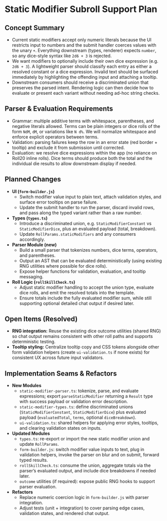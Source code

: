 # Static Modifier Subroll Support Plan

## Concept Summary
- Current static modifiers accept only numeric literals because the UI restricts input to numbers and the submit handler coerces values with the unary `+`. Everything downstream (types, renderer) expects `number`, so any dice-style syntax like `2d6 + 3` is rejected.
- We want modifiers to optionally include their own dice expression (e.g. `2d6 + 3`). A lightweight parser should classify each entry as either a resolved constant or a dice expression. Invalid text should be surfaced immediately by highlighting the offending input and attaching a tooltip.
- Downstream consumers should receive a discriminated union that preserves the parsed intent. Rendering logic can then decide how to evaluate or present each variant without needing ad-hoc string checks.

## Parser & Evaluation Requirements
- Grammar: multiple additive terms with whitespace, parentheses, and negative literals allowed. Terms can be plain integers or dice rolls of the form `NdM`, `dM`, or variations like `N d%`. We will normalize whitespace and enforce explicit operators between terms.
- Validation: parsing failures keep the row in an error state (red border + tooltip) and exclude it from submission until corrected.
- Evaluation: we resolve dice expressions within the app (no reliance on Roll20 inline rolls). Dice terms should produce both the total and the individual die results to allow downstream display if needed.

## Planned Changes
- **UI (`form-builder.js`)**
  - Switch modifier value input to plain text, attach validation styles, and surface error tooltips on parse failure.
  - Update the submit handler to run the parser, discard invalid rows, and pass along the typed variant rather than a raw number.
- **Types (`types.ts`)**
  - Introduce a discriminated union, e.g. `StaticModifierConstant` vs `StaticModifierDice`, plus an evaluated payload (total, breakdown).
  - Update `RollParams.staticModifiers` and any consumers accordingly.
- **Parser Module (new)**
  - Build a small parser that tokenizes numbers, dice terms, operators, and parentheses.
  - Output an AST that can be evaluated deterministically (using existing RNG utilities where possible for dice rolls).
  - Expose helper functions for validation, evaluation, and tooltip messaging.
- **Roll Logic (`rollSkillCheck.ts`)**
  - Adjust static modifier handling to accept the union type, evaluate dice rolls, and emit the resolved totals into the template.
  - Ensure totals include the fully evaluated modifier sum, while still supporting optional detailed chat output if desired later.

## Open Items (Resolved)
- **RNG integration:** Reuse the existing dice outcome utilities (shared RNG) so chat output remains consistent with other roll paths and supports deterministic testing.
- **Tooltip styling:** Centralize tooltip copy and CSS tokens alongside other form validation helpers (create `ui-validation.ts` if none exists) for consistent UX across future input validators.

## Implementation Seams & Refactors
- **New Modules**
  - `static-modifier-parser.ts`: tokenize, parse, and evaluate expressions; export `parseStaticModifier` returning a `Result` type with success payload or validation error description.
  - `static-modifier-types.ts`: define discriminated unions (`StaticModifierConstant`, `StaticModifierDice`) plus evaluated payload (`evaluatedTotal`, `terms`, optional `diceBreakdown`).
  - `ui-validation.ts`: shared helpers for applying error styles, tooltips, and clearing validation states on inputs.
- **Updated Modules**
  - `types.ts`: re-export or import the new static modifier union and update `RollParams`.
  - `form-builder.js`: switch modifier value inputs to text, plug in validation helpers, invoke the parser on blur and on submit, forward typed results.
  - `rollSkillCheck.ts`: consume the union, aggregate totals via the parser’s evaluated output, and include dice breakdowns if needed later.
  - `outcome` utilities (if required): expose public RNG hooks to support parser evaluation.
- **Refactors**
  - Replace numeric coercion logic in `form-builder.js` with parser integration.
  - Adjust tests (unit + integration) to cover parsing edge cases, validation states, and rendered chat output.
